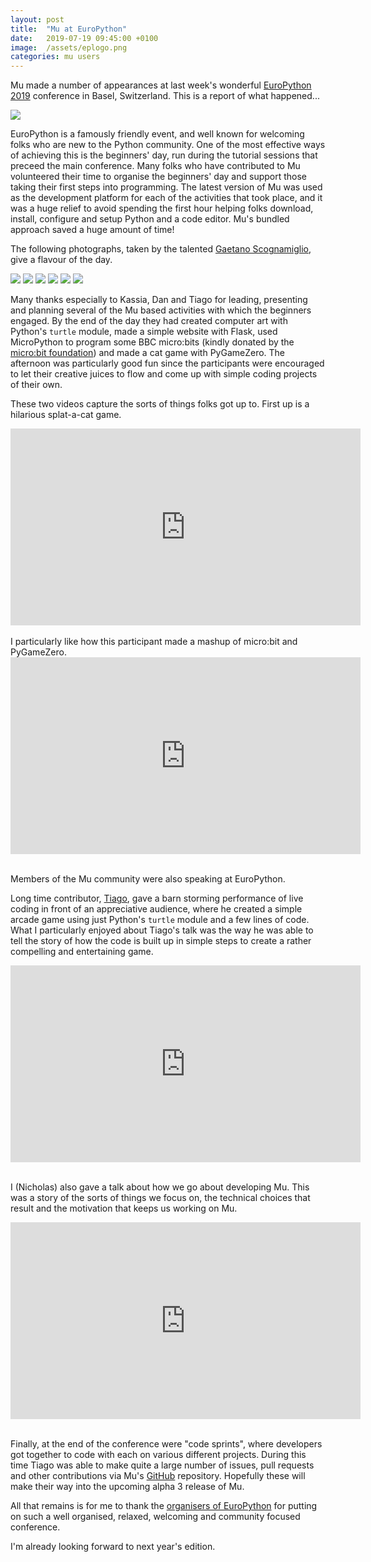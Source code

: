 ```yaml
---
layout: post
title:  "Mu at EuroPython"
date:   2019-07-19 09:45:00 +0100
image:  /assets/eplogo.png
categories: mu users 
---
```


Mu made a number of appearances at last week's wonderful
[EuroPython 2019](https://ep2019.europython.eu/)
conference in Basel, Switzerland. This is a report of what happened...

<img src="/assets/europython2019.png" style="border: none;"/>

EuroPython is a famously friendly event, and well known for welcoming folks
who are new to the Python community. One of the most effective ways of achieving
this is the beginners' day, run during the tutorial sessions that preceed the
main conference. Many folks who have contributed to Mu volunteered their time
to organise the beginners' day and support those taking their first steps into
programming. The latest version of Mu was used as the development platform for
each of the activities that took place, and it was a huge relief to avoid 
spending the first hour helping folks download, install, configure and setup
Python and a code editor. Mu's bundled approach saved a huge amount of time!

The following photographs, taken by the talented [Gaetano Scognamiglio](https://www.flickr.com/groups/europython2019/pool/with/48247633712/),
give a flavour of the day.

<img src="/assets/europython2019_cats.jpg"/>

<img src="/assets/europython2019_dan.jpg"/>

<img src="/assets/europython2019_kassia.jpg"/>

<img src="/assets/europython2019_tiago.jpg"/>

<img src="/assets/europython2019_worksheet.jpg"/>

<img src="/assets/europython2019_ntoll.jpg"/>

Many thanks especially to Kassia, Dan and Tiago for leading, presenting and
planning several of the Mu based activities with which the beginners engaged.
By the end of the day they had created computer art with Python's `turtle`
module, made a simple website with Flask, used MicroPython to program some
BBC micro:bits (kindly donated by the
[micro:bit foundation](https://microbit.org/)) and made a cat game with
PyGameZero. The
afternoon was particularly good fun since the participants were encouraged to
let their creative juices to flow and come up with simple coding projects of
their own.

These two videos capture the sorts of things folks got up to. First up is a
hilarious splat-a-cat game.

<div class="video-container">
<iframe width="560" height="315" src="https://www.youtube-nocookie.com/embed/SljLglsL_PI" frameborder="0" allow="accelerometer; autoplay; encrypted-media; gyroscope; picture-in-picture" allowfullscreen></iframe>
</div>

<br/>
I particularly like how this participant made a mashup of micro:bit and
PyGameZero.

<div class="video-container">
<iframe width="560" height="315" src="https://www.youtube-nocookie.com/embed/m4inYf3cShU" frameborder="0" allow="accelerometer; autoplay; encrypted-media; gyroscope; picture-in-picture" allowfullscreen></iframe>
</div><br/>

Members of the Mu community were also speaking at EuroPython.

Long time contributor, [Tiago](https://tmont.es/), gave a barn storming
performance of live coding in front of an appreciative audience, where he
created a simple arcade game using just Python's `turtle` module and a few
lines of code. What I particularly enjoyed about Tiago's talk was the way he
was able to tell the story of how the code is built up in simple
steps to create a rather compelling and entertaining game. 

<div class="video-container">
<iframe width="560" height="315" src="https://www.youtube-nocookie.com/embed/ELI8WKiUmBY?start=6881" frameborder="0" allow="accelerometer; autoplay; encrypted-media; gyroscope; picture-in-picture" allowfullscreen></iframe>
</div><br/>

I (Nicholas) also gave a talk about how we go about developing Mu. This was a
story of the sorts of things we focus on, the technical choices that result and
the motivation that keeps us working on Mu.

<div class="video-container">
<iframe width="560" height="315" src="https://www.youtube-nocookie.com/embed/2hN7uTcaHLM?start=10232" frameborder="0" allow="accelerometer; autoplay; encrypted-media; gyroscope; picture-in-picture" allowfullscreen></iframe>
</div><br/>

Finally, at the end of the conference were "code sprints", where
developers got together to code with each on various different projects.
During this time Tiago was able to make quite a large number of issues, pull
requests and other contributions via Mu's [GitHub](https://github.com/mu-editor/mu)
repository. Hopefully these will make their way into the upcoming alpha 3
release of Mu.

All that remains is for me to thank the
[organisers of EuroPython](https://www.europython-society.org/)
for putting on such a well organised, relaxed, welcoming and community
focused conference.

I'm already looking forward to next year's edition.
